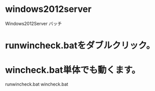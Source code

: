 windows2012server
=================

Windows2012Server バッチ

# runwincheck.batをダブルクリック。
# wincheck.bat単体でも動くます。
runwincheck.bat
wincheck.bat
